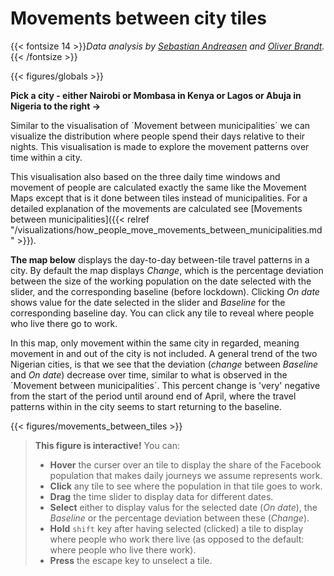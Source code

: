 # **Movements between city tiles**
{{< fontsize 14 >}}*Data analysis by [Sebastian Andreasen](mailto:s153522@dtu.dk) and [Oliver Brandt](mailto:ob95@me.com).*{{< /fontsize >}}

{{< figures/globals >}}

**Pick a city - either Nairobi or Mombasa in Kenya or Lagos or Abuja in Nigeria to the right &#8594;**
<!-- {{< vspace 20 >}} -->

Similar to the visualisation of ´Movement between municipalities´ we can visualize the distribution where people spend their days relative to their nights. This visualisation is made to explore the movement patterns over time within a city. 

This visualisation also based on the three daily time windows and movement of people are calculated exactly the same like the Movement Maps except that is it done between tiles instead of municipalities. For a detailed explanation of the movements are calculated see [Movements between municipalities]({{< relref "/visualizations/how_people_move_movements_between_municipalities.md" >}}).

**The map below** displays the day-to-day between-tile travel patterns in a city. By default the map displays *Change*, which is the percentage deviation between the size of the working population on the date selected with the slider, and the corresponding baseline (before lockdown). Clicking *On date* shows value for the date selected in the slider and *Baseline* for the corresponding baseline day. You can click any tile to reveal where people who live there go to work.

In this map, only movement within the same city in regarded, meaning movement in and out of the city is not included. A general trend of the two Nigerian cities, is that we see that the deviation (*change* between *Baseline* and *On date*) decrease over time, similar to what is observed in the ´Movement between municipalities´. This percent change is 'very' negative from the start of the period until around end of April, where the travel patterns within in the city seems to start returning to the baseline.

{{< figures/movements_between_tiles >}}

> **This figure is interactive!** You can:
> * **Hover** the curser over an tile to display the share of the Facebook population that makes daily journeys we assume represents work.
> * **Click** any tile to see where the population in that tile goes to work.
> * **Drag** the time slider to display data for different dates.
> * **Select** either to display valus for the selected date (*On date*), the *Baseline* or the percentage deviation between these (*Change*).
> * **Hold** `shift` key after having selected (clicked) a tile to display where people who work there live (as opposed to the default: where people who live there work).
> * **Press** the escape key to unselect a tile.
